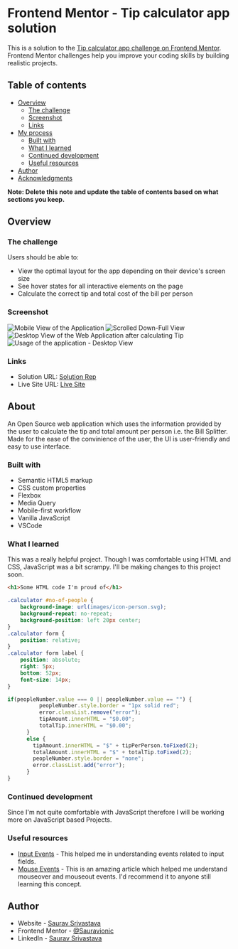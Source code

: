 # Frontend Mentor - Tip calculator app solution

This is a solution to the [Tip calculator app challenge on Frontend Mentor](https://www.frontendmentor.io/challenges/tip-calculator-app-ugJNGbJUX). Frontend Mentor challenges help you improve your coding skills by building realistic projects.

## Table of contents

- [Overview](#overview)
  - [The challenge](#the-challenge)
  - [Screenshot](#screenshot)
  - [Links](#links)
- [My process](#my-process)
  - [Built with](#built-with)
  - [What I learned](#what-i-learned)
  - [Continued development](#continued-development)
  - [Useful resources](#useful-resources)
- [Author](#author)
- [Acknowledgments](#acknowledgments)

**Note: Delete this note and update the table of contents based on what sections you keep.**

## Overview

### The challenge

Users should be able to:

- View the optimal layout for the app depending on their device's screen size
- See hover states for all interactive elements on the page
- Calculate the correct tip and total cost of the bill per person

### Screenshot

![Mobile View of the Application](./images/Mobile-View-1.png)
![Scrolled Down-Full View](./images/Mobile-View-2.png)
![Desktop View of the Web Application after calculating Tip](./images/Desktop-View.png)
![Usage of the application - Desktop View](./images/Desktop-View-2.png)


### Links

- Solution URL: [Solution Rep](https://your-solution-url.com)
- Live Site URL: [Live Site](https://your-live-site-url.com)

## About
 An Open Source web application which uses the information provided by the user to
 calculate the tip and total amount per person i.e. the Bill Splitter.
 Made for the ease of the convinience of the user, the UI is user-friendly and 
 easy to use interface.

### Built with

- Semantic HTML5 markup
- CSS custom properties
- Flexbox
- Media Query
- Mobile-first workflow
- Vanilla JavaScript
- VSCode


### What I learned

This was a really helpful project. Though I was comfortable using HTML and CSS, JavaScript was a bit scrampy.
I'll be making changes to this project soon.

```html
<h1>Some HTML code I'm proud of</h1>
```
```css
.calculator #no-of-people {
    background-image: url(images/icon-person.svg);
    background-repeat: no-repeat;
    background-position: left 20px center;
}
.calculator form {
    position: relative;
}
.calculator form label {
    position: absolute;
    right: 5px;
    bottom: 52px;
    font-size: 14px;
}
```
```js
if(peopleNumber.value === 0 || peopleNumber.value == "") {
          peopleNumber.style.border = "1px solid red";
          error.classList.remove("error");
          tipAmount.innerHTML = "$0.00";
          totalTip.innerHTML = "$0.00";
      }
      else {
        tipAmount.innerHTML = "$" + tipPerPerson.toFixed(2);
        totalAmount.innerHTML = "$" + totalTip.toFixed(2);
        peopleNumber.style.border = "none";
        error.classList.add("error");
      }
}
```


### Continued development

Since I'm not quite comfortable with JavaScript therefore I will be working more
on JavaScript based Projects.


### Useful resources

- [Input Events](https://developer.mozilla.org/en-US/docs/Web/API/HTMLElement/input_event) - This helped me in understanding events related to input fields.
- [Mouse Events](https://javascript.info/mousemove-mouseover-mouseout-mouseenter-mouseleave) - This is an amazing article which helped me understand mouseover and mouseout events. I'd recommend it to anyone still learning this concept.


## Author

- Website - [Saurav Srivastava](https://github.com/Sauravionic)
- Frontend Mentor - [@Sauravionic](https://www.frontendmentor.io/profile/Sauravionic)
- LinkedIn - [Saurav Srivastava](https://www.linkedin.com/in/saurav-srivastava-4b71b5188/)








